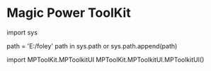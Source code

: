 Magic Power ToolKit
=

import sys

path = 'E:/foley'
path in sys.path or sys.path.append(path)

import MPToolKit.MPToolkitUI
MPToolKit.MPToolkitUI.MPToolkitUI()